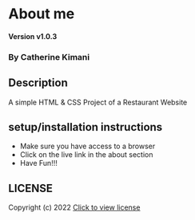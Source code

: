 # About me

#### Version v1.0.3

### By Catherine Kimani

## Description
A simple HTML & CSS Project of a Restaurant Website

## setup/installation instructions
* Make sure you have access to a browser
* Click on the live link in the about section
* Have Fun!!!

## LICENSE
Copyright (c) 2022 [Click to view license](LICENSE)